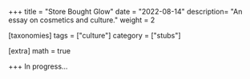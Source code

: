 +++
title = "Store Bought Glow"
date = "2022-08-14"
description= "An essay on cosmetics and culture."
weight = 2

[taxonomies]
tags = ["culture"]
category = ["stubs"]

[extra]
math = true


+++
In progress...